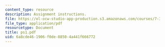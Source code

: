```yaml
---
content_type: resource
description: Assignment instructions.
file: https://ol-ocw-studio-app-production.s3.amazonaws.com/courses/7-343-photosynthesis-life-from-light-fall-2006/6a8cde461906f0de88504a441f666772_ps1.pdf
file_type: application/pdf
resourcetype: Document
title: ps1.pdf
uid: 6a8cde46-1906-f0de-8850-4a441f666772
---
```

